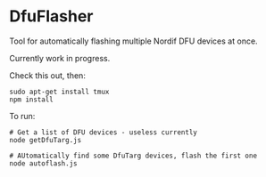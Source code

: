DfuFlasher
===========

Tool for automatically flashing multiple Nordif DFU devices at once.

Currently work in progress.



Check this out, then:

```
sudo apt-get install tmux
npm install
```

To run:


```
# Get a list of DFU devices - useless currently
node getDfuTarg.js

# AUtomatically find some DfuTarg devices, flash the first one
node autoflash.js
```
